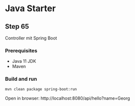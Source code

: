 # Java Starter #

## Step 65

Controller mit Spring Boot

### Prerequisites
- Java 11 JDK
- Maven

### Build and run

```shell
mvn clean package spring-boot:run
```
Open in browser: http://localhost:8080/api/hello?name=Georg
